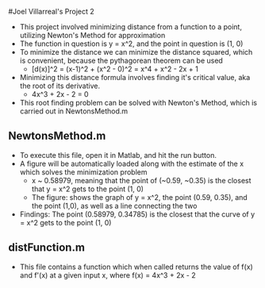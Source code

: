 #Joel Villarreal's Project 2
- This project involved minimizing distance from a function to a point, 
  utilizing Newton's Method for approximation
- The function in question is y = x^2, and the point in question is (1, 0)
- To minimize the distance we can minimize the distance squared, which is 
  convenient, because the pythagorean theorem can be used
  - [d(x)]^2 = (x-1)^2 + (x^2 - 0)^2 = x^4 + x^2 - 2x + 1 
- Minimizing this distance formula involves finding it's critical value, aka the
  root of its derivative.
  - 4x^3 + 2x - 2 = 0
- This root finding problem can be solved with Newton's Method, which is carried
  out in NewtonsMethod.m
## NewtonsMethod.m
- To execute this file, open it in Matlab, and hit the run button.
- A figure will be automatically loaded along with the estimate of the x which 
  solves the minimization problem
  - x ~ 0.58979, meaning that the point of (~0.59, ~0.35) is the closest that 
    y = x^2 gets to the point (1, 0)
  - The figure: shows the graph of y = x^2, the point (0.59, 0.35), and the 
    point (1,0), as well as a line connecting the two
- Findings: The point (0.58979, 0.34785) is the closest that the curve of 
  y = x^2 gets to the point (1, 0)
## distFunction.m
- This file contains a function which when called returns the value of f(x) and 
  f'(x) at a given input x, where f(x) = 4x^3 + 2x - 2